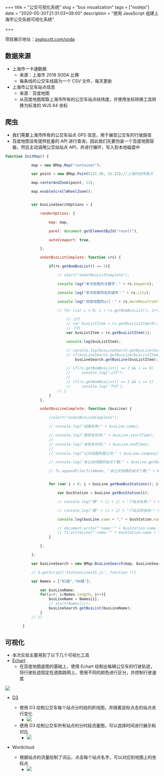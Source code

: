 +++
title = "公交可视化系统"
slug = "bus visualization"
tags = ["nodejs"]
date = "2020-05-30T21:31:03+08:00"
description = "使用 JavaScript 组建上海市公交系统可视化系统"

+++

项目展示地址：[zealscott.com/soda](https://zealscott.com/soda)

## 数据来源

* 上海市一卡通数据
  * 来源：上海市 2018 SODA 比赛
  * 每条线的公交车线路为一个 CSV 文件，每天更新
* 上海市公交车站点信息
  * 来源：百度地图
  * 从百度地图爬取上海市所有的公交车站点经纬度，并使用坐标转换工具转换为标准的 WJS 84 坐标

## 爬虫

* 我们需要上海市所有的公交车站点 GPS 信息，用于展现公交车的行驶路径
* 百度地图没有提供批量的 API 进行查询，因此我们先要伪装一个百度地图容器，然后主动调用公交站站点 API，并进行循环，写入到本地磁盘中

```js
function InitMap() {

            map = new BMap.Map("container");

            var point = new BMap.Point(121.56, 31.25);//上海的经纬度点

            map.centerAndZoom(point, 12);

            map.enableScrollWheelZoom();


            var busLineSearchOptions = {

                renderOptions: {

                    map: map,

                    panel: document.getElementById("result"),

                    autoViewport: true,

                },

                onGetBusListComplete: function (rs) {

                    if(rs.getNumBusList() == 2){

                        // alert("onGetBusListComplete");

                        console.log("本次检索的关键字：" + rs.keyword);

                        console.log("本次检索所在的城市：" + rs.city);

                        console.log("百度地图的url：" + rs.moreResultsUrl);

                        // for (var i = 0; i < rs.getNumBusList(); i++) {

                            // 上行
                            // var busListItem = rs.getBusListItem(0);
                            // 下行
                            var busListItem = rs.getBusListItem(1);

                            console.log(busListItem);

                            // console.log(busLineSearch.getBusLine(busListItem).name);
                            // if(busLineSearch.getBusLine(busListItem).name == busLineName)
                                busLineSearch.getBusLine(busListItem);

                            // if(rs.getNumBusList() == 2 && i == 0)
                            //     console.log("上行");
                            //
                            // if(rs.getNumBusList() == 2 && i == 1)
                            //     console.log("下行");
                        // }
                    }
                },

                onGetBusLineComplete: function (busLine) {

                    //alert("onGetBusLineComplete");

                    // console.log("线路名称:" + busLine.name);

                    // console.log("首班车时间:" + busLine.startTime);
                    //
                    // console.log("末班车时间:" + busLine.endTime);
                    //
                    // console.log("公交线路所属公司:" + busLine.company);

                    // console.log("本公交线路的站点个数:" + busLine.getNumBusStations());

                    // fs.appendFile(fileName, "本公交线路的站点个数:" + busLine.getNumBusStations());


                    for (var i = 0; i < busLine.getNumBusStations(); i++) {

                        var busStation = busLine.getBusStation(i);

                        // console.log("第" + (i + 1) + "个站点名称:" + busStation.name);

                        // console.log("第" + (i + 1) + "个站点的坐标:" + busStation.position);

                        console.log(busLine.name + "," + busStation.name + "," + busStation.position);

                        // document.write("'name:'" + busStation.name + "," + busStation.position);
                        // f1.writeLine("'name:'" + busStation.name + "," + busStation.position);
                    }

                },

            };

            var busLineSearch = new BMap.BusLineSearch(map, busLineSearchOptions);

            // $.getScript('StationLinesJS.js', function (){

            var Names = ["01路","04路"];

                var busLineName;
                for(i=0; i<Names.length; i++){
                    busLineName = Names[i];
                    // alert(Names[i]);
                    busLineSearch.getBusList(busLineName);
                }
            // })

        }

```

## 可视化

* 本次实验主要用到了以下几个可视化工具
* [Echart](https://echarts.apache.org/en/index.html)
  * 在百度地图底图的基础上，使用 Echart 绘制出每辆公交车的行驶轨迹，将行驶轨迹固定在道路路网上，使用不同的颜色进行区分，并控制行驶速度

![](/images/misc/bus1.png)

* [D3](https://d3js.org/)
  * 使用 D3 绘制公交车每个站点分时段的折线图，并随着鼠标点击的站点进行变化
    * ![](/images/misc/bus2.png)
  * 使用 D3 绘制公交车所有站点的分时段流量图，可以选择时间进行展示和对比
    * ![](/images/misc/bus3.png)

* Wordcloud
  * 根据站点的流量绘制了词云，点击每个站点名字，可以对应到地图上的坐标点
    * ![](/images/misc/bus4.png)







